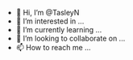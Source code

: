- 👋 Hi, I’m @TasleyN
- 👀 I’m interested in ...
- 🌱 I’m currently learning ...
- 💞️ I’m looking to collaborate on ...
- 📫 How to reach me ...

<!---
TasleyN/TasleyN is a ✨ special ✨ repository because its `README.md` (this file) appears on your GitHub profile.
You can click the Preview link to take a look at your changes.
--->
